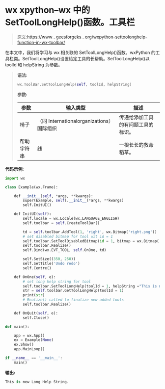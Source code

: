 # wx xpython–wx 中的 SetToolLongHelp()函数。工具栏

> 原文:[https://www . geesforgeks . org/wxpython-settoolonghelp-function-in-wx-toolbar/](https://www.geeksforgeeks.org/wxpython-settoollonghelp-function-in-wx-toolbar/)

在本文中，我们将学习与 wx 相关联的 SetToolLongHelp()函数。wxPython 的工具栏类。SetToolLongHelp()设置给定工具的长帮助。SetToolLongHelp()以 toolId 和 helpString 为参数。

> **语法:**
> 
> ```py
> wx.ToolBar.SetToolLongHelp(self, toolId, helpString)
> 
> ```
> 
> **参数:**
> 
> | 参数 | 输入类型 | 描述 |
> | --- | --- | --- |
> | 椅子 | （同 Internationalorganizations）国际组织 | 传递给添加工具的有问题工具的标识。 |
> | 帮助字符串 | 线 | 一根长长的救命稻草。 |

**代码示例:**

```py
import wx

class Example(wx.Frame):

    def __init__(self, *args, **kwargs):
        super(Example, self).__init__(*args, **kwargs)
        self.InitUI()

    def InitUI(self):
        self.locale = wx.Locale(wx.LANGUAGE_ENGLISH)
        self.toolbar = self.CreateToolBar()

        td = self.toolbar.AddTool(1, 'right', wx.Bitmap('right.png'))
        # set disabled bitmap for tool wit id = 1
        self.toolbar.SetToolDisabledBitmap(id = 1, bitmap = wx.Bitmap('wrong.png'))
        self.toolbar.Realize()
        self.Bind(wx.EVT_TOOL, self.OnOne, td)

        self.SetSize((350, 250))
        self.SetTitle('Undo redo')
        self.Centre()

    def OnOne(self, e):
        # set long help string for tool
        self.toolbar.SetToolLongHelp(toolId = 1, helpString ="This is new Long Help String.")
        str = self.toolbar.GetToolLongHelp(toolId = 1)
        print(str)
        # Realize() called to finalize new added tools
        self.toolbar.Realize()

    def OnQuit(self, e):
        self.Close()

def main():

    app = wx.App()
    ex = Example(None)
    ex.Show()
    app.MainLoop()

if __name__ == '__main__':
    main()
```

**输出:**

```py
This is new Long Help String.

```